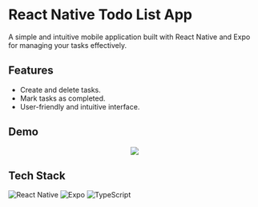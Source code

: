 # React Native Todo List App

A simple and intuitive mobile application built with React Native and Expo for managing your tasks effectively.

## Features

- Create and delete tasks.
- Mark tasks as completed.
- User-friendly and intuitive interface.

## Demo

<div align="center" >
  <img src="./assets/todo-app.gif">
</div>

## Tech Stack
![React Native](https://img.shields.io/badge/react_native-%2320232a.svg?style=for-the-badge&logo=react&logoColor=%2361DAFB)
![Expo](https://img.shields.io/badge/expo-1C1E24?style=for-the-badge&logo=expo&logoColor=#D04A37)
![TypeScript](https://img.shields.io/badge/typescript-%23007ACC.svg?style=for-the-badge&logo=typescript&logoColor=white)